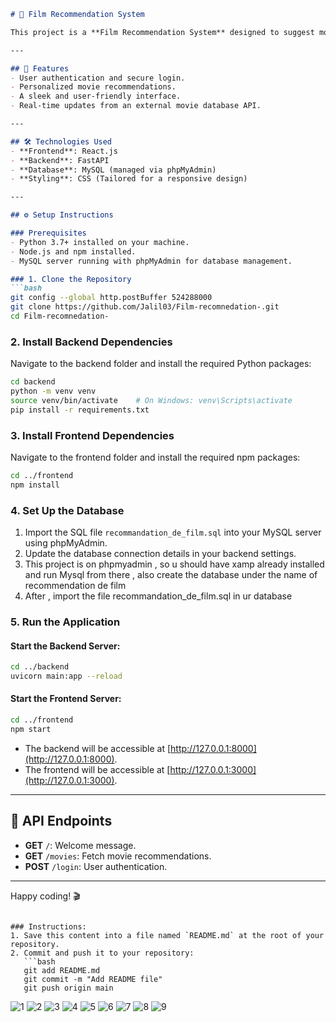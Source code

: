 
```markdown
# 🎥 Film Recommendation System

This project is a **Film Recommendation System** designed to suggest movies based on user preferences. It leverages modern web technologies and a robust backend for delivering personalized recommendations.

---

## 🌟 Features
- User authentication and secure login.
- Personalized movie recommendations.
- A sleek and user-friendly interface.
- Real-time updates from an external movie database API.

---

## 🛠️ Technologies Used
- **Frontend**: React.js
- **Backend**: FastAPI
- **Database**: MySQL (managed via phpMyAdmin)
- **Styling**: CSS (Tailored for a responsive design)

---

## ⚙️ Setup Instructions

### Prerequisites
- Python 3.7+ installed on your machine.
- Node.js and npm installed.
- MySQL server running with phpMyAdmin for database management.

### 1. Clone the Repository
```bash
git config --global http.postBuffer 524288000 
git clone https://github.com/Jalil03/Film-recomnedation-.git
cd Film-recomnedation-
```

### 2. Install Backend Dependencies
Navigate to the backend folder and install the required Python packages:
```bash
cd backend
python -m venv venv
source venv/bin/activate    # On Windows: venv\Scripts\activate
pip install -r requirements.txt
```

### 3. Install Frontend Dependencies
Navigate to the frontend folder and install the required npm packages:
```bash
cd ../frontend
npm install
```

### 4. Set Up the Database
1. Import the SQL file `recommandation_de_film.sql` into your MySQL server using phpMyAdmin.
2. Update the database connection details in your backend settings.
3. This project is on phpmyadmin , so u should have xamp already installed and run Mysql from there , also create the database under the name of recommendation de film
4. After , import the file recommandation_de_film.sql in ur database 

### 5. Run the Application
#### Start the Backend Server:
```bash
cd ../backend
uvicorn main:app --reload
```

#### Start the Frontend Server:
```bash
cd ../frontend
npm start
```

- The backend will be accessible at [http://127.0.0.1:8000](http://127.0.0.1:8000).
- The frontend will be accessible at [http://127.0.0.1:3000](http://127.0.0.1:3000).

---

## 🚀 API Endpoints
- **GET** `/`: Welcome message.
- **GET** `/movies`: Fetch movie recommendations.
- **POST** `/login`: User authentication.

---

Happy coding! 🎬
```

### Instructions:
1. Save this content into a file named `README.md` at the root of your repository.
2. Commit and push it to your repository:
   ```bash
   git add README.md
   git commit -m "Add README file"
   git push origin main
   ```

![1](https://github.com/user-attachments/assets/7babb47d-6f9a-445b-b584-7d2d4969d99a)
![2](https://github.com/user-attachments/assets/b5faf6b2-62cb-44fb-835d-017f93c6cd25)
![3](https://github.com/user-attachments/assets/29ea7a45-7076-4629-8d16-410b0c02e8ad)
![4](https://github.com/user-attachments/assets/26bed995-01dc-4051-94a0-5a9e629316a0)
![5](https://github.com/user-attachments/assets/9f077960-66ee-42a8-a7c3-e1b47f83a600)
![6](https://github.com/user-attachments/assets/e3cdd174-22e2-4ce3-b14a-5899362b32fa)
![7](https://github.com/user-attachments/assets/efc5af9c-f2d5-4864-9cd0-16ac93bf879d)
![8](https://github.com/user-attachments/assets/9c43c5d2-c8fd-477a-b5ea-cc4b1f128f39)
![9](https://github.com/user-attachments/assets/6276e458-0ad9-4775-849b-266e0e87075b)






